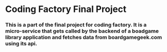 # Coding Factory Final Project
### This is a part of the final project for coding factory. It is a micro-service that gets called by the backend of a boadgame library application and fetches data from boardgamegeek.com using its api.